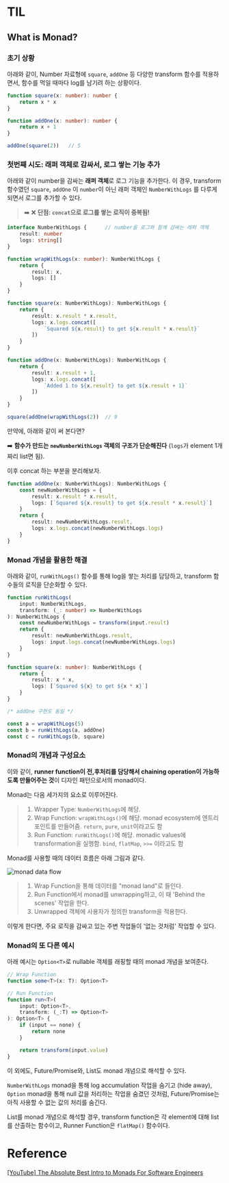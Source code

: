 # TIL

## What is Monad?

### 초기 상황

아래와 같이, Number 자료형에 `square`, `addOne` 등 다양한 transform 함수를 적용하면서, 함수를 먹일 때마다 log를 남기려 하는 상황이다.

```typescript
function square(x: number): number {
    return x * x
}

function addOne(x: number): number {
    return x + 1
}

addOne(square(2)) 	// 5
```

### 첫번째 시도: 래퍼 객체로 감싸서, 로그 쌓는 기능 추가

아래와 같이 number을 감싸는 **래퍼 객체**로 로그 기능을 추가한다. 이 경우, transform 함수였던 `square`, `addOne` 이 `number`이 아닌 래퍼 객체인 `NumberWithLogs` 를 다루게 되면서 로그를 추가할 수 있다.

> ➡️ ❌ **단점: `concat`으로 로그를 쌓는 로직이 중복됨!**

```typescript
interface NumberWithLogs {		// number을 로그와 함께 감싸는 래퍼 객체
    result: number
    logs: string[]
}

function wrapWithLogs(x: number): NumberWithLogs {
    return {
        result: x,
        logs: []
    }
}

function square(x: NumberWithLogs): NumberWithLogs {
    return {
        result: x.result * x.result,
        logs: x.logs.concat([
            `Squared ${x.result} to get ${x.result * x.result}`
        ])
    }
}

function addOne(x: NumberWithLogs): NumberWithLogs {
    return {
        result: x.result + 1,
        logs: x.logs.concat([
            `Added 1 to ${x.result} to get ${x.result + 1}`
        ])
    }
}

square(addOne(wrapWithLogs(2)) 	// 9
```

만약에, 아래와 같이 써 본다면? 

➡️ **함수가 만드는 `newNumberWithLogs` 객체의 구조가 단순해진다** (`logs`가 element 1개짜리 list면 됨). 

이후 concat 하는 부분을 분리해보자.

```typescript
function addOne(x: NumberWithLogs): NumberWithLogs {
    const newNumberWithLogs = {
        result: x.result * x.result,
        logs: [`Squared ${x.result} to get ${x.result * x.result}`]
    }
    return {
        result: newNumberWithLogs.result,
        logs: x.logs.concat(newNumberWithLogs.logs)
    }
}
```

### Monad 개념을 활용한 해결

아래와 같이, `runWithLogs()` 함수를 통해 log을 쌓는 처리를 담당하고, transform 함수들의 로직을 단순화할 수 있다.

```typescript
function runWithLogs(
    input: NumberWithLogs,
    transform: (_: number) => NumberWithLogs
): NumberWithLogs {
    const newNumberWithLogs = transform(input.result)
    return {
        result: newNumberWithLogs.result,
        logs: input.logs.concat(newNumberWithLogs.logs)
    }
}

function square(x: number): NumberWithLogs {
    return {
        result: x * x,
        logs: [`Squared ${x} to get ${x * x}`]
    }
}

/* addOne 구현도 동일 */

const a = wrapWithLogs(5)
const b = runWithLogs(a, addOne)
const c = runWithLogs(b, square)
```


### Monad의 개념과 구성요소

이와 같이, **runner function이 전,후처리를 담당해서 chaining operation이 가능하도록 만들어주는 것**이 디자인 패턴으로서의 monad이다.

Monad는 다음 세가지의 요소로 이루어진다.

> 1. Wrapper Type: `NumberWithLogs`에 해당. 
> 2. Wrap Function: `wrapWithLogs()`에 해당. monad ecosystem에 엔트리포인트를 만들어줌. `return`, `pure`, `unit`이라고도 함
> 3. Run Function: `runWithLogs()`에 해당. monadic values에 transformation을 실행함. `bind`, `flatMap`, `>>=` 이라고도 함

Monad를 사용할 때의 데이터 흐름은 아래 그림과 같다.

![monad data flow](./woosuk.png)  

> 1. Wrap Function을 통해 데이터를 "monad land"로 들인다.
> 2. Run Function에서 monad를 unwrapping하고, 이 때 'Behind the scenes' 작업을 한다.
> 3. Unwrapped 객체에 사용자가 정의한 transform을 적용한다.

이렇게 한다면, 주요 로직을 감싸고 있는 주변 작업들이 '없는 것처럼' 작업할 수 있다.

### Monad의 또 다른 예시

아래 예시는 `Option<T>`로 nullable 객체를 래핑할 때의 monad 개념을 보여준다.
```typescript
// Wrap Function
function some<T>(x: T): Option<T>

// Run Function
function run<T>(
    input: Option<T>,
    transform: (_:T) => Option<T>
): Option<T> {
    if (input == none) {
        return none
    }

    return transform(input.value)
}
```


이 외에도, Future/Promise와, List도 monad 개념으로 해석할 수 있다.

`NumberWithLogs` monad을 통해 log accumulation 작업을 숨기고 (hide away), `Option` monad을 통해 null 값을 처리하는 작업을 숨겼던 것처럼, Future/Promise는 아직 사용할 수 없는 값의 처리를 숨긴다. 

List를 monad 개념으로 해석할 경우, transform function은 각 element에 대해 list를 산출하는 함수이고, Runner Function은 `flatMap()` 함수이다.

# Reference

[[YouTube] The Absolute Best Intro to Monads For Software Engineers](https://www.youtube.com/watch?v=C2w45qRc3aU)


